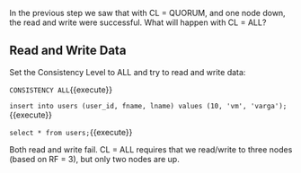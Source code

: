 In the previous step we saw that with CL = QUORUM, and one node down, the read and write were successful. What will happen with CL = ALL? 

## Read and Write Data 


Set the Consistency Level to ALL and try to read and write data:

`CONSISTENCY ALL`{{execute}} 

`insert into users (user_id, fname, lname) values (10, 'vm', 'varga');`{{execute}}  

`select * from users;`{{execute}} 

Both read and write fail. CL = ALL requires that we read/write to three nodes (based on RF = 3), but only two nodes are up.

